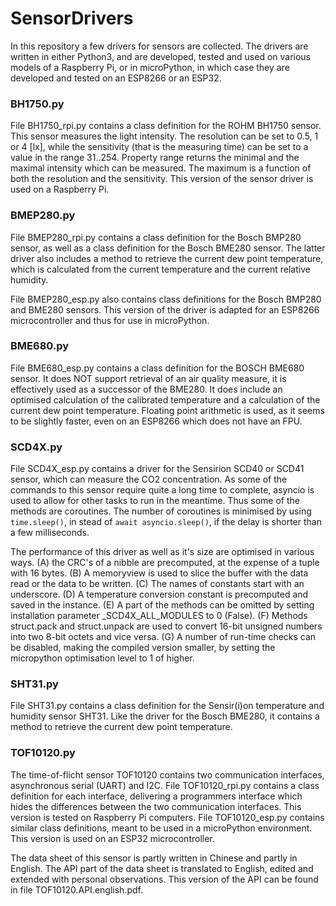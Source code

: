 # SensorDrivers

In this repository a few drivers for sensors are collected. The drivers are written in either Python3, and are developed, tested and used on various models of a Raspberry Pi, or in microPython, in which case they are developed and tested on an ESP8266 or an ESP32.

### BH1750.py

File BH1750_rpi.py contains a class definition for the ROHM BH1750 sensor. This sensor measures the light intensity. The resolution can be set to 0.5, 1 or 4 [lx], while the sensitivity (that is the measuring time) can be set to a value in the range 31..254. Property range returns the minimal and the maximal intensity which can be measured. The maximum is a function of both the resolution and the sensitivity. This version of the sensor driver is used on a Raspberry Pi.

### BMEP280.py

File BMEP280_rpi.py contains a class definition for the Bosch BMP280 sensor, as well as a class definition for the Bosch BME280 sensor. The latter driver also includes a method to retrieve the current dew point temperature, which is calculated from the current temperature and the current relative humidity.

File BMEP280_esp.py also contains class definitions for the Bosch BMP280 and BME280 sensors. This version of the driver is adapted for an ESP8266 microcontroller and thus for use in microPython.

### BME680.py

File BME680_esp.py contains a class definition for the BOSCH BME680 sensor. It does NOT support retrieval of an air quality measure, it is effectively used as a successor of the BME280. It does include an optimised calculation of the calibrated temperature and a calculation of the current dew point temperature. Floating point arithmetic is used, as it seems to be slightly faster, even on an ESP8266 which does not have an FPU.

### SCD4X.py

File SCD4X_esp.py contains a driver for the Sensirion SCD40 or SCD41 sensor, which can measure the CO2 concentration. As some of the commands to this sensor require quite a long time to complete, asyncio is used to allow for other tasks to run in the meantime. Thus some of the methods are coroutines. The number of coroutines is minimised by using `time.sleep()`, in stead of `await asyncio.sleep()`, if the delay is shorter than a few milliseconds.

The performance of this driver as well as it's size are optimised in various ways. (A) the CRC's of a nibble are precomputed, at the expense of a tuple with 16 bytes. (B) A memoryview is used to slice the buffer with the data read or the data to be written. (C) The names of constants start with an underscore. (D) A temperature conversion constant is precomputed and saved in the instance. (E) A part of the methods can be omitted by setting installation parameter _SCD4X_ALL_MODULES to 0 (False). (F) Methods struct.pack and struct.unpack are used to convert 16-bit unsigned numbers into two 8-bit octets and vice versa. (G) A number of run-time checks can be disabled, making the compiled version smaller, by setting the micropython optimisation level to 1 of higher.

### SHT31.py

File SHT31.py contains a class definition for the Sensir(i)on temperature and humidity sensor SHT31. Like the driver for the Bosch BME280, it contains a method to retrieve the current dew point temperature.

### TOF10120.py

The time-of-flicht sensor TOF10120 contains two communication interfaces, asynchronous serial (UART) and I2C. File TOF10120_rpi.py contains a class definition for each interface, delivering a programmers interface which hides the differences between the two communication interfaces. This version is tested on Raspberry Pi computers. File TOF10120_esp.py contains similar class definitions, meant to be used in a microPython environment. This version is used on an ESP32 microcontroller.

The data sheet of this sensor is partly written in Chinese and partly in English. The API part of the data sheet is translated to English, edited and extended with personal observations. This version of the API can be found in file TOF10120.API.english.pdf.
